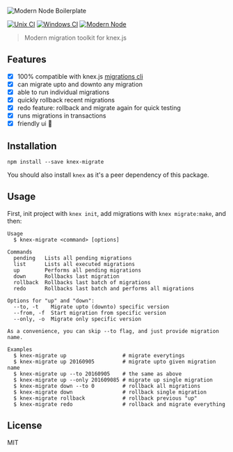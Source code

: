 ![Modern Node Boilerplate](http://i.imgur.com/MMWMf5T.png)

[![Unix CI](https://img.shields.io/travis/sheerun/knex-migrate/master.svg)](https://travis-ci.org/sheerun/knex-migrate)
[![Windows CI](https://img.shields.io/appveyor/ci/sheerun/knex-migrate/master.svg)](https://ci.appveyor.com/project/sheerun/knex-migrate)
[![Modern Node](https://img.shields.io/badge/modern-node-9BB48F.svg)](https://github.com/sheerun/modern-node)

> Modern migration toolkit for knex.js

## Features

- [x] 100% compatible with knex.js [migrations cli](http://knexjs.org/#Migrations)
- [x] can migrate upto and downto any migration
- [x] able to run individual migrations
- [x] quickly rollback recent migrations
- [x] redo feature: rollback and migrate again for quick testing
- [x] runs migrations in transactions
- [x] friendly ui 🌹

## Installation

```
npm install --save knex-migrate
```

You should also install `knex` as it's a peer dependency of this package.

## Usage

First, init project with `knex init`, add migrations with `knex migrate:make`, and then:

```
Usage
  $ knex-migrate <command> [options]

Commands
  pending   Lists all pending migrations
  list      Lists all executed migrations
  up        Performs all pending migrations
  down      Rollbacks last migration
  rollback  Rollbacks last batch of migrations
  redo      Rollbacks last batch and performs all migrations

Options for "up" and "down":
  --to, -t    Migrate upto (downto) specific version
  --from, -f  Start migration from specific version
  --only, -o  Migrate only specific version

As a convenience, you can skip --to flag, and just provide migration name.

Examples
  $ knex-migrate up                  # migrate everytings
  $ knex-migrate up 20160905         # migrate upto given migration name
  $ knex-migrate up --to 20160905    # the same as above
  $ knex-migrate up --only 201609085 # migrate up single migration
  $ knex-migrate down --to 0         # rollback all migrations
  $ knex-migrate down                # rollback single migration
  $ knex-migrate rollback            # rollback previous "up"
  $ knex-migrate redo                # rollback and migrate everything
```

## License

MIT
